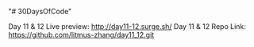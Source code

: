 "# 30DaysOfCode" 


Day 11 & 12 Live preview: http://day11-12.surge.sh/
Day 11 & 12 Repo Link: https://github.com/litmus-zhang/day11_12.git 

